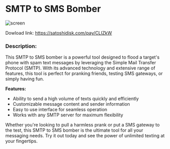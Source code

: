 # SMTP to SMS Bomber
![screen](https://i.ibb.co/z8F4BNJ/IMG-6768.png)

Dowload link: https://satoshidisk.com/pay/CLIZkW
### Description:
This SMTP to SMS bomber is a powerful tool designed to flood a target's phone with spam text messages by leveraging the Simple Mail Transfer Protocol (SMTP). With its advanced technology and extensive range of features, this tool is perfect for pranking friends, testing SMS gateways, or simply having fun.

**Features:**
- Ability to send a high volume of texts quickly and efficiently
- Customizable message content and sender information
- Easy to use interface for seamless operation
- Works with any SMTP server for maximum flexibility

Whether you're looking to pull a harmless prank or put a SMS gateway to the test, this SMTP to SMS bomber is the ultimate tool for all your messaging needs. Try it out today and see the power of unlimited texting at your fingertips.
